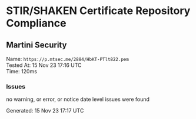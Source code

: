 # STIR/SHAKEN Certificate Repository Compliance

## Martini Security

Name: `https://p.mtsec.me/2884/HbKT-PTlt822.pem`\
Tested At: 15 Nov 23 17:16 UTC\
Time: 120ms

### Issues

no warning, or error, or notice date level issues were found

Generated: 15 Nov 23 17:17 UTC